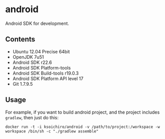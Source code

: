 android
=======

Android SDK for development.

## Contents

* Ubuntu 12.04 Precise 64bit
* OpenJDK 7u51
* Android SDK r22.6
* Android SDK Platform-tools
* Android SDK Build-tools r19.0.3
* Android SDK Platform API level 17
* Git 1.7.9.5

## Usage

For example, if you want to build android project, and the project includes `gradlew`, then just do this:

    docker run -t -i ksoichiro/android -v /path/to/project:/workspace -w workspace /bin/sh -c "./gradlew assemble"
